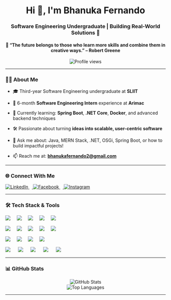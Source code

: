 <h1 align="center">Hi 👋, I'm Bhanuka Fernando</h1>
<h3 align="center">Software Engineering Undergraduate | Building Real-World Solutions 🚀</h3>
<h4 align="center">🧠 “The future belongs to those who learn more skills and combine them in creative ways.” – Robert Greene </h4>

<p align="center">
  <img src="https://komarev.com/ghpvc/?username=bhanuka-fernando&label=Profile%20views&color=0e75b6&style=flat" alt="Profile views" />
</p>

---

### 👨‍💻  About Me

- 🎓 Third-year Software Engineering undergraduate at **SLIIT**
  
- 💼 6-month **Software Engineering Intern** experience at **Arimac**
  
- 🌱 Currently learning: **Spring Boot**, **.NET Core**, **Docker**, and advanced backend techniques
  
- 🛠️ Passionate about turning **ideas into scalable, user-centric software**
  
- 💬 Ask me about: Java, MERN Stack, .NET, OSGi, Spring Boot, or how to build impactful projects!
  
- 📫 Reach me at: **bhanukafernando2@gmail.com**

---

### 🌐  Connect With Me

<p align="left"> <a href="https://www.linkedin.com/in/bhanuka-fernando/" target="_blank"> <img src="https://img.shields.io/badge/LinkedIn-0077B5?style=for-the-badge&logo=linkedin&logoColor=white" alt="LinkedIn"/> </a> &nbsp;&nbsp;<a href="https://fb.com/bhanuka.fernando" target="_blank"> <img src="https://img.shields.io/badge/Facebook-1877F2?style=for-the-badge&logo=facebook&logoColor=white" alt="Facebook"/> </a> &nbsp;&nbsp;<a href="https://instagram.com/bhanuka_fd" target="_blank"> <img src="https://img.shields.io/badge/Instagram-E4405F?style=for-the-badge&logo=instagram&logoColor=white" alt="Instagram"/> </a> </p>

---

### 🛠️  Tech Stack & Tools

<p align="center">
  <!-- Languages -->
<!-- Languages -->
<p>
  <img src="https://img.shields.io/badge/Java-007396?style=flat-square&logo=java&logoColor=white"/> &nbsp;&nbsp;&nbsp;
  <img src="https://img.shields.io/badge/JavaScript-F7DF1E?style=flat-square&logo=javascript&logoColor=black"/> &nbsp;&nbsp;&nbsp;
  <img src="https://img.shields.io/badge/TypeScript-3178C6?style=flat-square&logo=typescript&logoColor=white"/> &nbsp;&nbsp;&nbsp;
  <img src="https://img.shields.io/badge/C%23-239120?style=flat-square&logo=c-sharp&logoColor=white"/> &nbsp;&nbsp;&nbsp;
  <img src="https://img.shields.io/badge/Python-3776AB?style=flat-square&logo=python&logoColor=white"/>
</p>

<!-- Frameworks -->
<p>
  <img src="https://img.shields.io/badge/React-61DAFB?style=flat-square&logo=react&logoColor=black"/> &nbsp;&nbsp;&nbsp;
  <img src="https://img.shields.io/badge/Node.js-339933?style=flat-square&logo=node.js&logoColor=white"/> &nbsp;&nbsp;&nbsp;
  <img src="https://img.shields.io/badge/Express.js-000000?style=flat-square&logo=express&logoColor=white"/> &nbsp;&nbsp;&nbsp;
  <img src="https://img.shields.io/badge/Spring_Boot-6DB33F?style=flat-square&logo=spring-boot&logoColor=white"/> &nbsp;&nbsp;&nbsp;
  <img src="https://img.shields.io/badge/.NET-512BD4?style=flat-square&logo=dotnet&logoColor=white"/>
</p>

<!-- Databases -->
<p>
  <img src="https://img.shields.io/badge/MongoDB-47A248?style=flat-square&logo=mongodb&logoColor=white"/> &nbsp;&nbsp;&nbsp;
  <img src="https://img.shields.io/badge/MySQL-4479A1?style=flat-square&logo=mysql&logoColor=white"/> &nbsp;&nbsp;&nbsp;
  <img src="https://img.shields.io/badge/Oracle-F80000?style=flat-square&logo=oracle&logoColor=white"/> &nbsp;&nbsp;&nbsp;
  <img src="https://img.shields.io/badge/SQL_Server-CC2927?style=flat-square&logo=microsoft-sql-server&logoColor=white"/>
</p>


  <!-- Dev Tools -->
<p align="left">
  <img src="https://img.shields.io/badge/Git-F05032?style=flat-square&logo=git&logoColor=white"/> &nbsp;&nbsp;&nbsp;&nbsp;
  <img src="https://img.shields.io/badge/GitHub-181717?style=flat-square&logo=github&logoColor=white"/> &nbsp;&nbsp;&nbsp;&nbsp;
  <img src="https://img.shields.io/badge/Docker-2496ED?style=flat-square&logo=docker&logoColor=white"/> &nbsp;&nbsp;&nbsp;&nbsp;
  <img src="https://img.shields.io/badge/Postman-FF6C37?style=flat-square&logo=postman&logoColor=white"/> &nbsp;&nbsp;&nbsp;&nbsp;
  <img src="https://img.shields.io/badge/Figma-F24E1E?style=flat-square&logo=figma&logoColor=white"/>
</p>



---

### 📊  GitHub Stats

<p align="center">
  <img src="https://github-readme-stats.vercel.app/api?username=bhanuka-fernando&show_icons=true&theme=github_dark" alt="GitHub Stats"/>
  <br/>
  <img src="https://github-readme-stats.vercel.app/api/top-langs/?username=bhanuka-fernando&layout=compact&theme=github_dark" alt="Top Languages"/>
</p>

---
